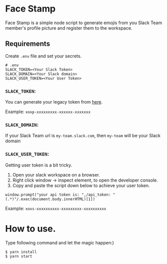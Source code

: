 # Face Stamp

Face Stamp is a simple node script to generate emojis from you Slack Team member's profile picture and register them to the workspace.

## Requirements

Create `.env` file and set your secrets.

```
# .env
SLACK_TOKEN=<Your Slack Token>
SLACK_DOMAIN=<Your Slack domain>
SLACK_USER_TOKEN=<Your User Token>
```

### `SLACK_TOKEN`:

You can generate your legacy token from [here](https://api.slack.com/custom-integrations/legacy-tokens).

Example: `xoxp-xxxxxxxxx-xxxxxx-xxxxxxx`

### `SLACK_DOMAIN`:

If your Slack Team url is `my-team.slack.com`, then `my-team` will be your Slack domain

### `SLACK_USER_TOKEN`:

Getting user token is a bit tricky.

1. Open your slack workspace on a browser.
2. Right click window → inspect element, to open the developer console.
3. Copy and paste the script down below to achieve your user token.

```
window.prompt("your api token is: ",/api_token: "(.*)"/.exec(document.body.innerHTML)[1])
```

Example: `xoxs-xxxxxxxxxx-xxxxxxxxx-xxxxxxxxxx`

# How to use.

Type following command and let the magic happen:)

```
$ yarn install
$ yarn start
```

